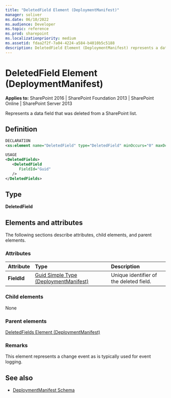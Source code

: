 ```yaml
---
title: "DeletedField Element (DeploymentManifest)"
manager: soliver
ms.date: 06/10/2022
ms.audience: Developer
ms.topic: reference
ms.prod: sharepoint
ms.localizationpriority: medium
ms.assetid: fdaa2f2f-7a04-4224-a584-b4010b5c5188
description: DeletedField Element (DeploymentManifest) represents a data field that was deleted from a SharePoint list.
---
```


# DeletedField Element (DeploymentManifest)

**Applies to:** SharePoint 2016 | SharePoint Foundation 2013 | SharePoint Online | SharePoint Server 2013 
  
Represents a data field that was deleted from a SharePoint list.

## Definition
  
```XML
DECLARATION
<xs:element name="DeletedField" type="DeletedField" minOccurs="0" maxOccurs="unbounded" />

USAGE
<DeletedFields>
   <DeletedField
      FieldId="Guid"
   />
</DeletedFields>

```

## Type

**DeletedField**
  
## Elements and attributes

The following sections describe attributes, child elements, and parent elements.

### Attributes

|**Attribute**|**Type**|**Description**|
|:-----|:-----|:-----|
|**FieldId**  <br/> |[Guid Simple Type (DeploymentManifest)](guid-simple-type-deploymentmanifest.md) <br/> |Unique identifier of the deleted field.  <br/> |
   
### Child elements

None
   
### Parent elements

[DeletedFields Element (DeploymentManifest)](deletedfields-element-deploymentmanifest.md)
   
### Remarks

This element represents a change event as is typically used for event logging.
  
## See also

- [DeploymentManifest Schema](deploymentmanifest-schema.md)

